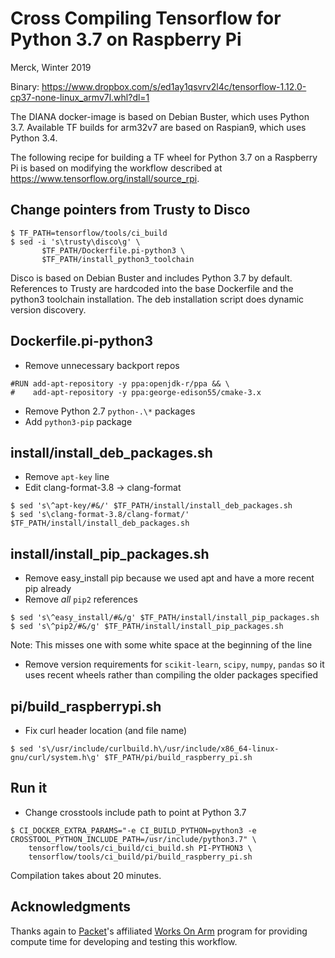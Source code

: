 # Cross Compiling Tensorflow for Python 3.7 on Raspberry Pi

Merck, Winter 2019

Binary: <https://www.dropbox.com/s/ed1ay1qsvrv2l4c/tensorflow-1.12.0-cp37-none-linux_armv7l.whl?dl=1>

The DIANA docker-image is based on Debian Buster, which uses Python 3.7.  Available TF builds for arm32v7 are based on Raspian9, which uses Python 3.4.
 
The following recipe for building a TF wheel for Python 3.7 on a Raspberry Pi is based on modifying the workflow described at <https://www.tensorflow.org/install/source_rpi>.

## Change pointers from Trusty to Disco 
```
$ TF_PATH=tensorflow/tools/ci_build
$ sed -i 's\trusty\disco\g' \
       $TF_PATH/Dockerfile.pi-python3 \
       $TF_PATH/install_python3_toolchain
```
Disco is based on Debian Buster and includes Python 3.7 by default.  References to Trusty are hardcoded into the base Dockerfile and the python3 toolchain installation.  The deb installation script does dynamic version discovery.

## Dockerfile.pi-python3
- Remove unnecessary backport repos
```
#RUN add-apt-repository -y ppa:openjdk-r/ppa && \
#    add-apt-repository -y ppa:george-edison55/cmake-3.x
```
- Remove Python 2.7 `python-.\*` packages
- Add `python3-pip` package 

## install/install_deb_packages.sh
- Remove `apt-key` line
- Edit clang-format-3.8 -> clang-format
```
$ sed 's\^apt-key/#&/' $TF_PATH/install/install_deb_packages.sh
$ sed 's\clang-format-3.8/clang-format/' $TF_PATH/install/install_deb_packages.sh
```

## install/install_pip_packages.sh
- Remove easy_install pip because we used apt and have a more recent pip already
- Remove _all_ `pip2` references
```
$ sed 's\^easy_install/#&/g' $TF_PATH/install/install_pip_packages.sh
$ sed 's\^pip2/#&/g' $TF_PATH/install/install_pip_packages.sh
```
Note: This misses one with some white space at the beginning of the line
- Remove version requirements for `scikit-learn`, `scipy`, `numpy`, `pandas` so it uses recent wheels rather than compiling the older packages specified


## pi/build_raspberrypi.sh
- Fix curl header location (and file name)
```
$ sed 's\/usr/include/curlbuild.h\/usr/include/x86_64-linux-gnu/curl/system.h\g' $TF_PATH/pi/build_raspberry_pi.sh
```

## Run it
- Change crosstools include path to point at Python 3.7
```
$ CI_DOCKER_EXTRA_PARAMS="-e CI_BUILD_PYTHON=python3 -e CROSSTOOL_PYTHON_INCLUDE_PATH=/usr/include/python3.7" \
    tensorflow/tools/ci_build/ci_build.sh PI-PYTHON3 \
    tensorflow/tools/ci_build/pi/build_raspberry_pi.sh
```

Compilation takes about 20 minutes.


## Acknowledgments

Thanks again to [Packet][]'s affiliated [Works On Arm][] program for providing compute time for developing and testing this workflow.

[Packet]: https://packet.net
[Works On Arm]: https://www.worksonarm.com



